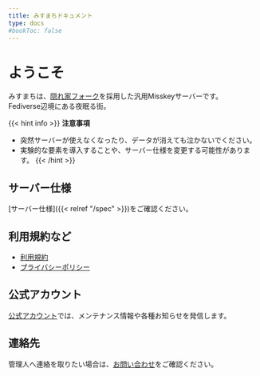 ```yaml
---
title: みすまちドキュメント
type: docs
#bookToc: false
---
```


# ようこそ

みすまちは、[隠れ家フォーク](https://github.com/hideki0403/kakurega.app/blob/dev-kakurega/docs/difference.md)を採用した汎用Misskeyサーバーです。   
Fediverse辺境にある夜眠る街。  

{{< hint info >}} **注意事項**  
- 突然サーバーが使えなくなったり、データが消えても泣かないでください。
- 実験的な要素を導入することや、サーバー仕様を変更する可能性があります。
 {{< /hint >}}

## サーバー仕様

[サーバー仕様]({{< relref "/spec" >}})をご確認ください。

## 利用規約など

- [利用規約](/rule)
- [プライバシーポリシー](/privacy)

## 公式アカウント

[公式アカウント](https://misskey.city/@admin)では、メンテナンス情報や各種お知らせを発信します。  

## 連絡先

管理人へ連絡を取りたい場合は、[お問い合わせ](/contact)をご確認ください。